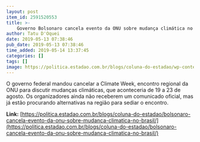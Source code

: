 ```yaml
---
layout: post
item_id: 2591520553
title: >-
    Governo Bolsonaro cancela evento da ONU sobre mudança climática no Brasil
author: Tatu D'Oquei
date: 2019-05-13 07:38:46
pub_date: 2019-05-13 07:38:46
time_added: 2019-05-14 13:37:45
categories: []
tags: []
image: https://politica.estadao.com.br/blogs/coluna-do-estadao/wp-content/uploads/sites/352/2019/05/ricardo-salles.jpg
---
```


O governo federal mandou cancelar a Climate Week, encontro regional da ONU para discutir mudanças climáticas, que aconteceria de 19 a 23 de agosto. Os organizadores ainda não receberem um comunicado oficial, mas já estão procurando alternativas na região para sediar o encontro.

**Link:** [https://politica.estadao.com.br/blogs/coluna-do-estadao/bolsonaro-cancela-evento-da-onu-sobre-mudanca-climatica-no-brasil/](https://politica.estadao.com.br/blogs/coluna-do-estadao/bolsonaro-cancela-evento-da-onu-sobre-mudanca-climatica-no-brasil/)

